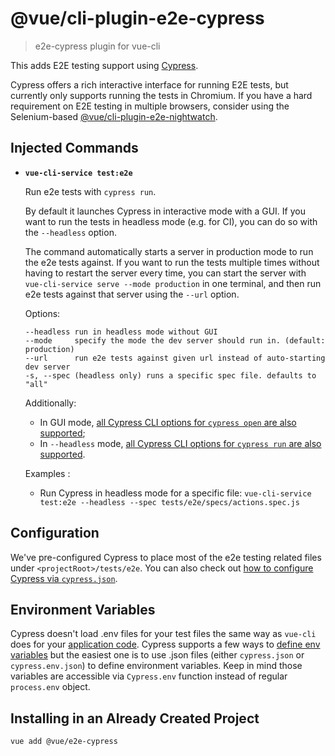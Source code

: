 # @vue/cli-plugin-e2e-cypress

> e2e-cypress plugin for vue-cli

This adds E2E testing support using [Cypress](https://www.cypress.io/).

Cypress offers a rich interactive interface for running E2E tests, but currently only supports running the tests in Chromium. If you have a hard requirement on E2E testing in multiple browsers, consider using the Selenium-based [@vue/cli-plugin-e2e-nightwatch](https://github.com/vuejs/vue-cli/tree/dev/packages/%40vue/cli-plugin-e2e-nightwatch).

## Injected Commands

- **`vue-cli-service test:e2e`**

  Run e2e tests with `cypress run`.

  By default it launches Cypress in interactive mode with a GUI. If you want to run the tests in headless mode (e.g. for CI), you can do so with the `--headless` option.

  The command automatically starts a server in production mode to run the e2e tests against. If you want to run the tests multiple times without having to restart the server every time, you can start the server with `vue-cli-service serve --mode production` in one terminal, and then run e2e tests against that server using the `--url` option.

  Options:

  ```
  --headless run in headless mode without GUI
  --mode     specify the mode the dev server should run in. (default: production)
  --url      run e2e tests against given url instead of auto-starting dev server
  -s, --spec (headless only) runs a specific spec file. defaults to "all"
  ```

  Additionally:

  - In GUI mode, [all Cypress CLI options for `cypress open` are also supported](https://docs.cypress.io/guides/guides/command-line.html#cypress-open);
  - In `--headless` mode, [all Cypress CLI options for `cypress run` are also supported](https://docs.cypress.io/guides/guides/command-line.html#cypress-run).
  
  Examples :
  - Run Cypress in headless mode for a specific file: `vue-cli-service test:e2e --headless --spec tests/e2e/specs/actions.spec.js`

## Configuration

We've pre-configured Cypress to place most of the e2e testing related files under `<projectRoot>/tests/e2e`. You can also check out [how to configure Cypress via `cypress.json`](https://docs.cypress.io/guides/references/configuration.html#Options).

## Environment Variables

Cypress doesn't load .env files for your test files the same way as `vue-cli` does for your [application code](https://cli.vuejs.org/guide/mode-and-env.html#using-env-variables-in-client-side-code). Cypress supports a few ways to [define env variables](https://docs.cypress.io/guides/guides/environment-variables.html#) but the easiest one is to use .json files (either `cypress.json` or `cypress.env.json`) to define environment variables. Keep in mind those variables are accessible via `Cypress.env` function instead of regular `process.env` object.

## Installing in an Already Created Project

``` sh
vue add @vue/e2e-cypress
```
